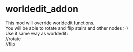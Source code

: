 # worldedit_addon  


This mod will override worldedit functions.  
You will be able to rotate and flip stairs and other nodes :-)  
Use it same way as worldedit:  
//rotate <axis> <angle>  
//flip <axis>  